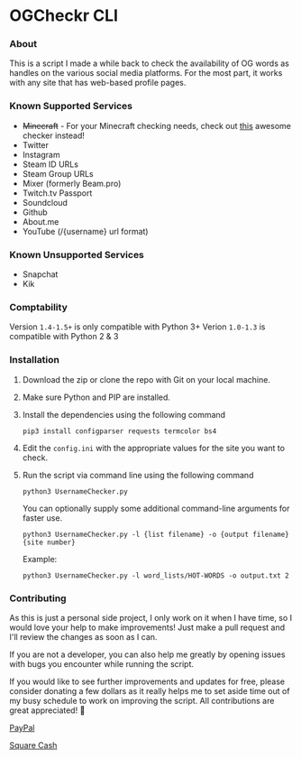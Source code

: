 # OGCheckr CLI

### About
This is a script I made a while back to check the availability of OG words as handles on the various social media platforms. For the most part, it works with any site that has web-based profile pages.

### Known Supported Services
- ~~Minecraft~~ - For your Minecraft checking needs, check out [this](http://www.mc-market.org/resources/4480/) awesome checker instead!
- Twitter
- Instagram
- Steam ID URLs
- Steam Group URLs
- Mixer (formerly Beam.pro)
- Twitch.tv Passport
- Soundcloud
- Github
- About.me
- YouTube (/{username} url format)

### Known Unsupported Services
- Snapchat
- Kik

### Comptability
Version `1.4-1.5+` is only compatible with Python 3+
Verion `1.0-1.3` is compatible with Python 2 & 3

### Installation

1. Download the zip or clone the repo with Git on your local machine.

2. Make sure Python and PIP are installed.

3. Install the dependencies using the following command

    ```
    pip3 install configparser requests termcolor bs4
    ```

4. Edit the `config.ini` with the appropriate values for the site you want to check.

5. Run the script via command line using the following command

    ```
    python3 UsernameChecker.py
    ```

    You can optionally supply some additional command-line arguments for faster use.
    ```
    python3 UsernameChecker.py -l {list filename} -o {output filename} {site number}
    ```
    Example:
    ```
    python3 UsernameChecker.py -l word_lists/HOT-WORDS -o output.txt 2
    ```


### Contributing 
As this is just a personal side project, I only work on it when I have time, so I would love your help to make improvements! Just make a pull request and I'll review the changes as soon as I can. 

If you are not a developer, you can also help me greatly by opening issues with bugs you encounter while running the script.

If you would like to see further improvements and updates for free, please consider donating a few dollars as it really helps me to set aside time out of my busy schedule to work on improving the script. All contributions are great appreciated! 🙂

[PayPal](https://paypal.me/croc)

[Square Cash](https://cash.me/$croc)



